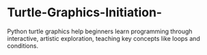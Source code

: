 # Turtle-Graphics-Initiation-
Python turtle graphics help beginners learn programming through interactive, artistic exploration, teaching key concepts like loops and conditions.  

